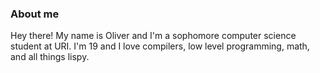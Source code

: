 ### About me

Hey there! My name is Oliver and I'm a sophomore computer science student at URI. I'm 19 and I love compilers, low level programming, math, and all things lispy.
